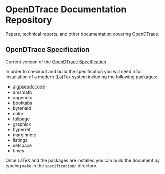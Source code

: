 # OpenDTrace Documentation Repository

Papers, technical reports, and other documentation covering OpenDTrace.

## OpenDTrace Specification

Current version of the [OpenDTrace
Specification](https://github.com/opendtrace/documentation/blob/master/specification/opendtrace-specification.pdf)

In order to checkout and build the specification you will need a full
installation of a modern (La)Tex system including the following
packages:

  * algpseudocode
  * amsmath
  * appendix
  * booktabs
  * bytefield
  * color
  * fullpage
  * graphicx
  * hyperref
  * marginnote
  * listings
  * setspace
  * times

Once LaTeX and the packages are installed you can build the document
by typeing `make` in the `specification/` directory.
